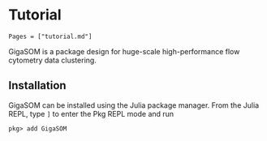 # Tutorial

```@contents
Pages = ["tutorial.md"]
```

GigaSOM is a package design for huge-scale high-performance flow cytometry data clustering.


## Installation

GigaSOM can be installed using the Julia package manager.
From the Julia REPL, type `]` to enter the Pkg REPL mode and run

```
pkg> add GigaSOM
```
